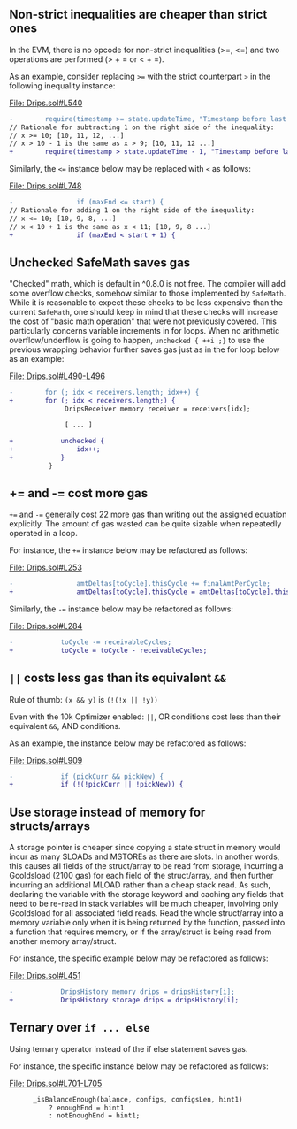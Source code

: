 ## Non-strict inequalities are cheaper than strict ones
In the EVM, there is no opcode for non-strict inequalities (>=, <=) and two operations are performed (> + = or < + =).

As an example, consider replacing `>=` with the strict counterpart `>` in the following inequality instance:

[File: Drips.sol#L540](https://github.com/code-423n4/2023-01-drips/blob/main/src/Drips.sol#L540)

```diff
-        require(timestamp >= state.updateTime, "Timestamp before last drips update");
// Rationale for subtracting 1 on the right side of the inequality:
// x >= 10; [10, 11, 12, ...]
// x > 10 - 1 is the same as x > 9; [10, 11, 12 ...]
+        require(timestamp > state.updateTime - 1, "Timestamp before last drips update");
```
Similarly, the `<=` instance below may be replaced with `<` as follows:

[File: Drips.sol#L748](https://github.com/code-423n4/2023-01-drips/blob/main/src/Drips.sol#L748)

```diff
-                if (maxEnd <= start) {
// Rationale for adding 1 on the right side of the inequality:
// x <= 10; [10, 9, 8, ...]
// x < 10 + 1 is the same as x < 11; [10, 9, 8 ...]
+                if (maxEnd < start + 1) {
```
## Unchecked SafeMath saves gas
"Checked" math, which is default in ^0.8.0 is not free. The compiler will add some overflow checks, somehow similar to those implemented by `SafeMath`. While it is reasonable to expect these checks to be less expensive than the current `SafeMath`, one should keep in mind that these checks will increase the cost of "basic math operation" that were not previously covered. This particularly concerns variable increments in for loops. When no arithmetic overflow/underflow is going to happen, `unchecked { ++i ;}` to use the previous wrapping behavior further saves gas just as in the for loop below as an example:

[File: Drips.sol#L490-L496](https://github.com/code-423n4/2023-01-drips/blob/main/src/Drips.sol#L490-L496)

```diff
-        for (; idx < receivers.length; idx++) {
+        for (; idx < receivers.length;) {
              DripsReceiver memory receiver = receivers[idx];

              [ ... ]

+            unchecked {
+                idx++;
+            }
          }
```
## += and -= cost more gas
`+=` and `-=` generally cost 22 more gas than writing out the assigned equation explicitly. The amount of gas wasted can be quite sizable when repeatedly operated in a loop.

For instance, the `+=` instance below may be refactored as follows:

[File: Drips.sol#L253](https://github.com/code-423n4/2023-01-drips/blob/main/src/Drips.sol#L253)

```diff
-                amtDeltas[toCycle].thisCycle += finalAmtPerCycle;
+                amtDeltas[toCycle].thisCycle = amtDeltas[toCycle].thisCycle + finalAmtPerCycle;
```
Similarly, the `-=` instance below may be refactored as follows:

[File: Drips.sol#L284](https://github.com/code-423n4/2023-01-drips/blob/main/src/Drips.sol#L284)

```diff
-            toCycle -= receivableCycles;
+            toCycle = toCycle - receivableCycles;
```
## `||` costs less gas than its equivalent `&&`
Rule of thumb: `(x && y)` is `(!(!x || !y))`

Even with the 10k Optimizer enabled: `||`, OR conditions cost less than their equivalent `&&`, AND conditions.

As an example, the instance below may be refactored as follows:

[File: Drips.sol#L909](https://github.com/code-423n4/2023-01-drips/blob/main/src/Drips.sol#L909)

```diff
-            if (pickCurr && pickNew) {
+            if (!(!pickCurr || !pickNew)) {
```
## Use storage instead of memory for structs/arrays
A storage pointer is cheaper since copying a state struct in memory would incur as many SLOADs and MSTOREs as there are slots. In another words, this causes all fields of the struct/array to be read from storage, incurring a Gcoldsload (2100 gas) for each field of the struct/array, and then further incurring an additional MLOAD rather than a cheap stack read. As such, declaring the variable with the storage keyword and caching any fields that need to be re-read in stack variables will be much cheaper, involving only Gcoldsload for all associated field reads. Read the whole struct/array into a memory variable only when it is being returned by the function, passed into a function that requires memory, or if the array/struct is being read from another memory array/struct.

For instance, the specific example below may be refactored as follows:

[File: Drips.sol#L451](https://github.com/code-423n4/2023-01-drips/blob/main/src/Drips.sol#L451)

```diff
-            DripsHistory memory drips = dripsHistory[i];
+            DripsHistory storage drips = dripsHistory[i];
```
## Ternary over `if ... else`
Using ternary operator instead of the if else statement saves gas.

For instance, the specific instance below may be refactored as follows:

[File: Drips.sol#L701-L705](https://github.com/code-423n4/2023-01-drips/blob/main/src/Drips.sol#L701-L705)

```diff
      _isBalanceEnough(balance, configs, configsLen, hint1)
          ? enoughEnd = hint1
          : notEnoughEnd = hint1;
```